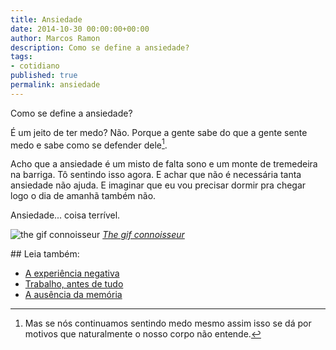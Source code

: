 ```yaml
---
title: Ansiedade
date: 2014-10-30 00:00:00+00:00
author: Marcos Ramon
description: Como se define a ansiedade?
tags:
- cotidiano
published: true
permalink: ansiedade
---
```

Como se define a ansiedade?

É um jeito de ter medo? Não. Porque a gente sabe do que a gente sente medo e sabe como se defender dele[^1].

Acho que a ansiedade é um misto de falta sono e um monte de tremedeira na barriga. Tô sentindo isso agora. E achar que não é necessária tanta ansiedade não ajuda. E imaginar que eu vou precisar dormir pra chegar logo o dia de amanhã também não.

Ansiedade... coisa terrível.

[^1]: Mas se nós continuamos sentindo medo mesmo assim isso se dá por motivos que naturalmente o nosso corpo não entende.

![the gif connoisseur](https://66.media.tumblr.com/6a368aa785dfe1fa254e6efe0ec6d446/tumblr_ngsk7rtKRf1rwk5rgo1_500.gifv)
*[The gif connoisseur](http://thegifconnoisseur.tumblr.com/)*

<div class="leia-tambem" markdown="1">
## Leia também:

- <a href="/a-experiencia-negativa">A experiência negativa</a>
- <a href="/trabalho-antes-de-tudo">Trabalho, antes de tudo</a>
- <a href="/a-ausencia-da-memoria">A ausência da memória</a>
</div>
